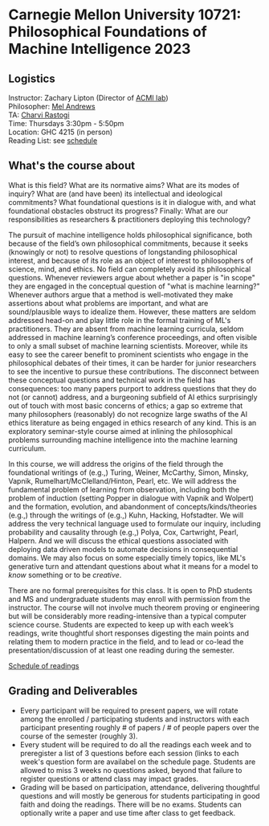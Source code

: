 # Carnegie Mellon University 10721: Philosophical Foundations of Machine Intelligence 2023 


## Logistics 

Instructor: Zachary Lipton (Director of [ACMI lab](https://acmilab.org/)) \
Philosopher: [Mel Andrews](https://mel-andrews.com/)\
TA: [Charvi Rastogi](https://sites.google.com/view/charvirastogi/home)\
Time: Thursdays 3:30pm - 5:50pm \
Location: GHC 4215 (in person) \
Reading List: see [schedule](https://github.com/acmi-lab/cmu-10721-philosophy-machine-intelligence/blob/main/schedule.md)

## What's the course about

What is this field? What are its normative aims? What are its modes of inquiry? What are (and have been) its intellectual and ideological commitments? What foundational questions is it in dialogue with, and what foundational obstacles obstruct its progress? Finally: What are our responsibilities as researchers & practitioners deploying this technology?

The pursuit of machine intelligence holds philosophical significance, both because of the field’s own philosophical commitments, because it seeks (knowingly or not) to resolve questions of longstanding philosophical interest, and because of its role as an object of interest to philosophers of science, mind, and ethics. No field can completely avoid its philosophical questions. Whenever reviewers argue about whether a paper is "in scope" they are engaged in the conceptual question of "what is machine learning?" Whenever authors argue that a method is well-motivated they make assertions about what problems are important, and what are sound/plausible ways to idealize them.  However, these matters are seldom addressed head-on and play little role in the formal training of ML's practitioners. They are absent from  machine learning curricula, seldom addressed in machine learning’s conference proceedings, and often visible to only a small subset of machine learning scientists. Moreover, while its easy to see the career benefit to prominent scientists who engage in the philosophical debates of their times, it can be harder for junior researchers to see the incentive to pursue these contributions. The disconnect between these conceptual questions and technical work in the field has consequences: too many papers purport to address questions that they do not (or cannot) address, and a burgeoning subfield of AI ethics surprisingly out of touch with most basic concerns of ethics; a gap so extreme that many philosophers (reasonably) do not recognize large swaths of the AI ethics literature as being engaged in ethics research of any kind. This is an exploratory seminar-style course aimed at inlining the philosophical problems surrounding machine intelligence into the machine learning curriculum.

In this course, we will address the origins of the field through the foundational writings of (e.g.,) Turing, Weiner, McCarthy, Simon, Minsky, Vapnik, Rumelhart/McClelland/Hinton, Pearl, etc. We will address the fundamental problem of learning from observation, including both the problem of induction (setting Popper in dialogue with Vapnik and Wolpert) and the formation, evolution, and abandonment of concepts/kinds/theories (e.g.,) through the writings of (e.g.,) Kuhn, Hacking, Hofstadter. We will address the very technical language used to formulate our inquiry, including probability and causality through (e.g.,) Polya, Cox, Cartwright, Pearl, Halpern. And we will discuss the ethical questions associated with deploying data driven models to automate decisions in consequential domains. We may also focus on some especially timely topics, like ML's generative turn and attendant questions about what it means for a model to *know* something or to be *creative*. 

There are no formal prerequisites for this class. It is open to PhD students and MS and undergraduate students may enroll with permission from the instructor. The course will not involve much theorem proving or engineering but will be considerably more reading-intensive than a typical computer science course. Students are expected to keep up with each week’s readings, write thoughtful short responses digesting the main points and relating them to modern practice in the field, and to lead or co-lead the presentation/discussion of at least one reading during the semester.

[Schedule of readings](https://github.com/acmi-lab/cmu-10721-philosophy-machine-intelligence/blob/main/schedule.md)

## Grading and Deliverables

 * Every participant will be required to present papers, we will rotate among the enrolled / participating students and instructors with each participant presenting roughly # of papers / # of people papers over the course of the semester (roughly 3). 
 * Every student will be required to do all the readings each week and to preregister a list of 3 questions before each session (links to each week's question form are availabel on the schedule page. Students are allowed to miss 3 weeks no questions asked, beyond that failure to register questions or attend class may impact grades. 
 * Grading will be based on participation, attendance, delivering thoughtful questions and will mostly be generous for students participating in good faith and doing the readings. There will be no exams. Students can optionally write a paper and use time after class to get feedback.

